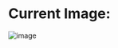 # Current Image:
![image](https://github.com/user-attachments/assets/86748ea9-0071-4eeb-bb2e-72c4f209500a)
